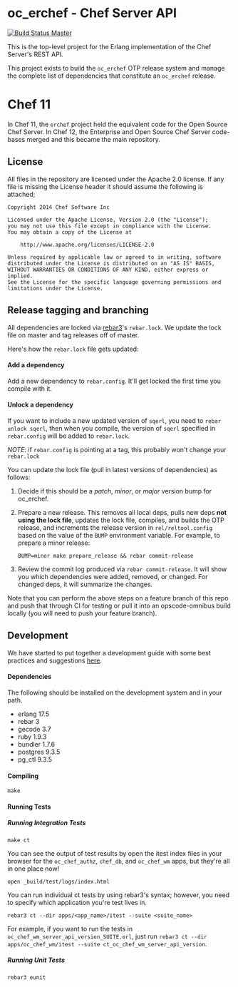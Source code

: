 oc_erchef - Chef Server API
===========================

[![Build Status Master](https://travis-ci.org/chef/oc_erchef.svg?branch=master)](https://travis-ci.org/chef/oc_erchef)

This is the top-level project for the Erlang implementation of the
Chef Server's REST API.

This project exists to build the `oc_erchef` OTP release system and
manage the complete list of dependencies that constitute an
`oc_erchef` release.

# Chef 11

In Chef 11, the `erchef` project held the equivalent code for the Open
Source Chef Server. In Chef 12, the Enterprise and Open Source Chef
Server code-bases merged and this became the main repository.

## License

All files in the repository are licensed under the Apache 2.0 license. If any
file is missing the License header it should assume the following is attached;

```
Copyright 2014 Chef Software Inc

Licensed under the Apache License, Version 2.0 (the "License");
you may not use this file except in compliance with the License.
You may obtain a copy of the License at

    http://www.apache.org/licenses/LICENSE-2.0

Unless required by applicable law or agreed to in writing, software
distributed under the License is distributed on an "AS IS" BASIS,
WITHOUT WARRANTIES OR CONDITIONS OF ANY KIND, either express or implied.
See the License for the specific language governing permissions and
limitations under the License.
```

Release tagging and branching
-----------------------------

All dependencies are locked via [rebar3](http://rebar3.org)'s `rebar.lock`.
We update the lock file on master and tag releases off of master.

Here's how the `rebar.lock` file gets updated:

#### Add a dependency

Add a new dependency to `rebar.config`. It'll get locked the first time
you compile with it.

#### Unlock a dependency

If you want to include a new updated version of `sqerl`, you need to
`rebar unlock sqerl`, then when you compile, the version of `sqerl`
specified in `rebar.config` will be added to `rebar.lock`.

*NOTE*: if `rebar.config` is pointing at a tag, this probably won't
change your `rebar.lock`

You can update the lock file (pull in latest versions of dependencies)
as follows:

1. Decide if this should be a _patch_, _minor_, or _major_ version
   bump for oc_erchef.

2. Prepare a new release. This removes all local deps, pulls new deps
   **not using the lock file**, updates the lock file, compiles, and
   builds the OTP release, and increments the release version in
   `rel/reltool.config` based on the value of the `BUMP` environment
   variable. For example, to prepare a minor release:
   ```
   BUMP=minor make prepare_release && rebar commit-release
   ```
3. Review the commit log produced via `rebar commit-release`. It will
   show you which dependencies were added, removed, or changed. For
   changed deps, it will summarize the changes.

Note that you can perform the above steps on a feature branch of this
repo and push that through CI for testing or pull it into an
opscode-omnibus build locally (you will need to push your feature
branch).

Development
-----------

We have started to put together a development guide with some best
practices and suggestions
[here](https://github.com/chef/oc_erchef/blob/master/DEVELOPMENT_GUIDE.md).

#### Dependencies

The following should be installed on the development system and in your path.

+ erlang   17.5
+ rebar    3
+ gecode   3.7
+ ruby     1.9.3
+ bundler  1.7.6
+ postgres 9.3.5
+ pg_ctl   9.3.5

#### Compiling

```
make
```

#### Running Tests

##### Running Integration Tests

`make ct`

You can see the output of test results by open the itest index files
in your browser for the `oc_chef_authz`, `chef_db`, and `oc_chef_wm`
apps, but they're all in one place now!

`open _build/test/logs/index.html`

You can run individual ct tests by using rebar3's syntax; however, you
need to specify which application you're test lives in.

`rebar3 ct --dir apps/<app_name>/itest --suite <suite_name>`

For example, if you want to run the tests in
`oc_chef_wm_server_api_version_SUITE.erl`, just run `rebar3 ct --dir
apps/oc_chef_wm/itest --suite ct_oc_chef_wm_server_api_version`.

##### Running Unit Tests

`rebar3 eunit`
